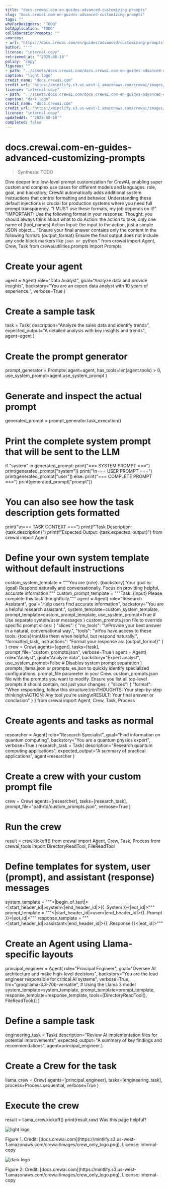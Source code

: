 ```yaml
---
title: "docs.crewai.com-en-guides-advanced-customizing-prompts"
slug: "docs.crewai.com-en-guides-advanced-customizing-prompts"
tags: ""
whyForDesigners: "TODO"
botApplication: "TODO"
collaborationPrompts: ""
sources:
- url: "https://docs.crewai.com/en/guides/advanced/customizing-prompts"
author: "''"
license: "internal-copy"
retrieved_at: "'2025-08-18'"
policy: "copy"
figures: ""
- path: "../assets/docs.crewai.com/docs.crewai.com-en-guides-advanced-customizing-prompts/71bc45159c09.webp"
caption: "light logo"
credit_name: "docs.crewai.com"
credit_url: "https://mintlify.s3.us-west-1.amazonaws.com/crewai/images/crew_only_logo.png"
license: "internal-copy"
- path: "../assets/docs.crewai.com/docs.crewai.com-en-guides-advanced-customizing-prompts/71bc45159c09.webp"
caption: "dark logo"
credit_name: "docs.crewai.com"
credit_url: "https://mintlify.s3.us-west-1.amazonaws.com/crewai/images/crew_only_logo.png"
license: "internal-copy"
updatedAt: "'2025-08-18'"
completed: false
---
```


# docs.crewai.com-en-guides-advanced-customizing-prompts

> Synthesis: TODO

Dive deeper into low-level prompt customization for CrewAI, enabling super custom and complex use cases for different models and languages.
role,
goal, and
backstory, CrewAI automatically adds additional system instructions that control formatting and behavior. Understanding these default injections is crucial for production systems where you need full prompt transparency.
"I MUST use these formats, my job depends on it!"
"IMPORTANT: Use the following format in your response:
Thought: you should always think about what to do
Action: the action to take, only one name of [tool_names]
Action Input: the input to the action, just a simple JSON object...
"Ensure your final answer contains only the content in the following format: {output_format}
Ensure the final output does not include any code block markers like ```json or ```python."
from crewai import Agent, Crew, Task
from crewai.utilities.prompts import Prompts
# Create your agent
agent = Agent(
role="Data Analyst",
goal="Analyze data and provide insights",
backstory="You are an expert data analyst with 10 years of experience.",
verbose=True
)
# Create a sample task
task = Task(
description="Analyze the sales data and identify trends",
expected_output="A detailed analysis with key insights and trends",
agent=agent
)
# Create the prompt generator
prompt_generator = Prompts(
agent=agent,
has_tools=len(agent.tools) > 0,
use_system_prompt=agent.use_system_prompt
)
# Generate and inspect the actual prompt
generated_prompt = prompt_generator.task_execution()
# Print the complete system prompt that will be sent to the LLM
if "system" in generated_prompt:
print("=== SYSTEM PROMPT ===")
print(generated_prompt["system"])
print("\n=== USER PROMPT ===")
print(generated_prompt["user"])
else:
print("=== COMPLETE PROMPT ===")
print(generated_prompt["prompt"])
# You can also see how the task description gets formatted
print("\n=== TASK CONTEXT ===")
print(f"Task Description: {task.description}")
print(f"Expected Output: {task.expected_output}")
from crewai import Agent
# Define your own system template without default instructions
custom_system_template = """You are {role}. {backstory}
Your goal is: {goal}
Respond naturally and conversationally. Focus on providing helpful, accurate information."""
custom_prompt_template = """Task: {input}
Please complete this task thoughtfully."""
agent = Agent(
role="Research Assistant",
goal="Help users find accurate information",
backstory="You are a helpful research assistant.",
system_template=custom_system_template,
prompt_template=custom_prompt_template,
use_system_prompt=True # Use separate system/user messages
)
custom_prompts.json file to override specific prompt slices:
{
"slices": {
"no_tools": "\nProvide your best answer in a natural, conversational way.",
"tools": "\nYou have access to these tools: {tools}\n\nUse them when helpful, but respond naturally.",
"formatted_task_instructions": "Format your response as: {output_format}"
}
}
crew = Crew(
agents=[agent],
tasks=[task],
prompt_file="custom_prompts.json",
verbose=True
)
agent = Agent(
role="Analyst",
goal="Analyze data",
backstory="Expert analyst",
use_system_prompt=False # Disables system prompt separation
)
prompts_llama.json or
prompts_es.json to quickly identify specialized configurations.
prompt_file parameter in your Crew.
custom_prompts.json file with the prompts you want to modify. Ensure you list all top-level prompts it should contain, not just your changes:
{
"slices": {
"format": "When responding, follow this structure:\n\nTHOUGHTS: Your step-by-step thinking\nACTION: Any tool you're using\nRESULT: Your final answer or conclusion"
}
}
from crewai import Agent, Crew, Task, Process
# Create agents and tasks as normal
researcher = Agent(
role="Research Specialist",
goal="Find information on quantum computing",
backstory="You are a quantum physics expert",
verbose=True
)
research_task = Task(
description="Research quantum computing applications",
expected_output="A summary of practical applications",
agent=researcher
)
# Create a crew with your custom prompt file
crew = Crew(
agents=[researcher],
tasks=[research_task],
prompt_file="path/to/custom_prompts.json",
verbose=True
)
# Run the crew
result = crew.kickoff()
from crewai import Agent, Crew, Task, Process
from crewai_tools import DirectoryReadTool, FileReadTool
# Define templates for system, user (prompt), and assistant (response) messages
system_template = """<|begin_of_text|><|start_header_id|>system<|end_header_id|>{{ .System }}<|eot_id|>"""
prompt_template = """<|start_header_id|>user<|end_header_id|>{{ .Prompt }}<|eot_id|>"""
response_template = """<|start_header_id|>assistant<|end_header_id|>{{ .Response }}<|eot_id|>"""
# Create an Agent using Llama-specific layouts
principal_engineer = Agent(
role="Principal Engineer",
goal="Oversee AI architecture and make high-level decisions",
backstory="You are the lead engineer responsible for critical AI systems",
verbose=True,
llm="groq/llama-3.3-70b-versatile", # Using the Llama 3 model
system_template=system_template,
prompt_template=prompt_template,
response_template=response_template,
tools=[DirectoryReadTool(), FileReadTool()]
)
# Define a sample task
engineering_task = Task(
description="Review AI implementation files for potential improvements",
expected_output="A summary of key findings and recommendations",
agent=principal_engineer
)
# Create a Crew for the task
llama_crew = Crew(
agents=[principal_engineer],
tasks=[engineering_task],
process=Process.sequential,
verbose=True
)
# Execute the crew
result = llama_crew.kickoff()
print(result.raw)
Was this page helpful?

![light logo](../assets/docs.crewai.com/docs.crewai.com-en-guides-advanced-customizing-prompts/71bc45159c09.webp)
<figcaption>Figure 1. Credit: [docs.crewai.com](https://mintlify.s3.us-west-1.amazonaws.com/crewai/images/crew_only_logo.png), License: internal-copy</figcaption>

![dark logo](../assets/docs.crewai.com/docs.crewai.com-en-guides-advanced-customizing-prompts/71bc45159c09.webp)
<figcaption>Figure 2. Credit: [docs.crewai.com](https://mintlify.s3.us-west-1.amazonaws.com/crewai/images/crew_only_logo.png), License: internal-copy</figcaption>
